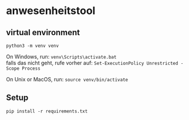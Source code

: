 # anwesenheitstool

## virtual environment
`python3 -m venv venv`

On Windows, run:
`venv\Scripts\activate.bat`\
falls das nicht geht, rufe vorher auf:
`Set-ExecutionPolicy Unrestricted -Scope Process`

On Unix or MacOS, run:
`source venv/bin/activate`

## Setup
`pip install -r requirements.txt`
